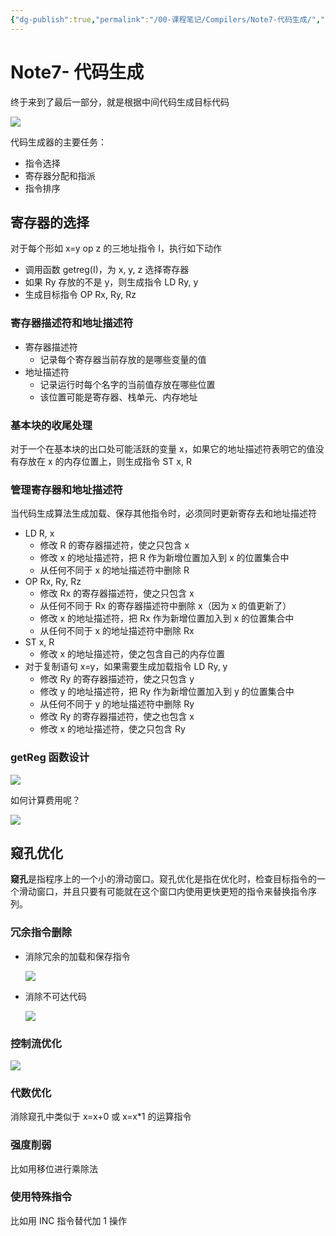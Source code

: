 ```yaml
---
{"dg-publish":true,"permalink":"/00-课程笔记/Compilers/Note7-代码生成/","title":"Note7- 代码生成"}
---
```



# Note7- 代码生成

终于来到了最后一部分，就是根据中间代码生成目标代码

![](https://kkcx.oss-cn-beijing.aliyuncs.com/img/image-20230508224725261.png)

代码生成器的主要任务：

- 指令选择
- 寄存器分配和指派
- 指令排序

## 寄存器的选择

对于每个形如 x=y op z 的三地址指令 I，执行如下动作

- 调用函数 getreg(I)，为 x, y, z 选择寄存器
- 如果 Ry 存放的不是 y，则生成指令 LD Ry, y
- 生成目标指令 OP Rx, Ry, Rz

### 寄存器描述符和地址描述符

- 寄存器描述符
  - 记录每个寄存器当前存放的是哪些变量的值
- 地址描述符
  - 记录运行时每个名字的当前值存放在哪些位置
  - 该位置可能是寄存器、栈单元、内存地址

### 基本块的收尾处理

对于一个在基本块的出口处可能活跃的变量 x，如果它的地址描述符表明它的值没有存放在 x 的内存位置上，则生成指令 ST x, R

### 管理寄存器和地址描述符

当代码生成算法生成加载、保存其他指令时，必须同时更新寄存去和地址描述符

- LD R, x
  - 修改 R 的寄存器描述符，使之只包含 x
  - 修改 x 的地址描述符，把 R 作为新增位置加入到 x 的位置集合中
  - 从任何不同于 x 的地址描述符中删除 R
- OP Rx, Ry, Rz
  - 修改 Rx 的寄存器描述符，使之只包含 x
  - 从任何不同于 Rx 的寄存器描述符中删除 x（因为 x 的值更新了）
  - 修改 x 的地址描述符，把 Rx 作为新增位置加入到 x 的位置集合中
  - 从任何不同于 x 的地址描述符中删除 Rx
- ST x, R
  - 修改 x 的地址描述符，使之包含自己的内存位置
- 对于复制语句 x=y，如果需要生成加载指令 LD Ry, y
  - 修改 Ry 的寄存器描述符，使之只包含 y
  - 修改 y 的地址描述符，把 Ry 作为新增位置加入到 y 的位置集合中
  - 从任何不同于 y 的地址描述符中删除 Ry
  - 修改 Ry 的寄存器描述符，使之也包含 x
  - 修改 x 的地址描述符，使之只包含 Ry

### getReg 函数设计

![](https://kkcx.oss-cn-beijing.aliyuncs.com/img/image-20230508230401407.png)

如何计算费用呢？

![](https://kkcx.oss-cn-beijing.aliyuncs.com/img/image-20230508230430146.png)

## 窥孔优化

**窥孔**是指程序上的一个小的滑动窗口。窥孔优化是指在优化时，检查目标指令的一个滑动窗口，并且只要有可能就在这个窗口内使用更快更短的指令来替换指令序列。

### 冗余指令删除

- 消除冗余的加载和保存指令

  ![](https://kkcx.oss-cn-beijing.aliyuncs.com/img/image-20230508230720009.png)

- 消除不可达代码

  ![](https://kkcx.oss-cn-beijing.aliyuncs.com/img/image-20230508230748830.png)

### 控制流优化

![](https://kkcx.oss-cn-beijing.aliyuncs.com/img/image-20230508230816446.png)

### 代数优化

消除窥孔中类似于 x=x+0 或 x=x*1 的运算指令

### 强度削弱

比如用移位进行乘除法

### 使用特殊指令

比如用 INC 指令替代加 1 操作
